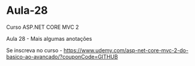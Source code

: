 # Aula-28

Curso ASP.NET CORE MVC 2

Aula 28 - Mais algumas anotações


Se inscreva no curso - https://www.udemy.com/asp-net-core-mvc-2-do-basico-ao-avancado/?couponCode=GITHUB
